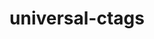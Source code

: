 ---
title: "universal-ctags"
layout: cache
categories: [package, develop]
meta: {"compilers": ["apple-clang@=16.0.0", "gcc@=10.5.0", "gcc@=13.3.0"], "num_specs": 6, "num_specs_by_stack": {"developer-tools-aarch64-linux-gnu": 2, "developer-tools-darwin": 2, "developer-tools-x86_64_v3-linux-gnu": 2, "root": 6}, "oss": ["centos7", "rhel8", "sequoia"], "platforms": ["darwin", "linux"], "stacks": ["developer-tools-aarch64-linux-gnu", "developer-tools-darwin", "developer-tools-x86_64_v3-linux-gnu", "root"], "targets": ["aarch64", "x86_64_v3"], "versions": ["6.1.20240505.0"]}
spec_details: [{"compiler": "apple-clang@=16.0.0", "hash": "446lzef7f63hpqvm7zjaxswcu3yx6pbs", "os": "sequoia", "platform": "darwin", "size": "-", "stacks": ["developer-tools-darwin", "root"], "target": "aarch64", "variants": ["build_system=autotools"], "versions": ["6.1.20240505.0"]}, {"compiler": "gcc@=13.3.0", "hash": "4tpkssnec3ee7sudf4rlu3q3yaed4bkd", "os": "rhel8", "platform": "linux", "size": "-", "stacks": ["developer-tools-aarch64-linux-gnu", "root"], "target": "aarch64", "variants": ["build_system=autotools"], "versions": ["6.1.20240505.0"]}, {"compiler": "apple-clang@=16.0.0", "hash": "jgopwt5agqvxw2xi5ae4k7ir62cvf66z", "os": "sequoia", "platform": "darwin", "size": "-", "stacks": ["developer-tools-darwin", "root"], "target": "aarch64", "variants": ["build_system=autotools"], "versions": ["6.1.20240505.0"]}, {"compiler": "gcc@=10.5.0", "hash": "o7egeuggvbltnaqoqd77bdutg6ipftpi", "os": "centos7", "platform": "linux", "size": "-", "stacks": ["developer-tools-x86_64_v3-linux-gnu", "root"], "target": "x86_64_v3", "variants": ["build_system=autotools"], "versions": ["6.1.20240505.0"]}, {"compiler": "gcc@=10.5.0", "hash": "rmjdrk4eshdl6nft27jikcnaxkqzjjax", "os": "centos7", "platform": "linux", "size": "-", "stacks": ["developer-tools-x86_64_v3-linux-gnu", "root"], "target": "x86_64_v3", "variants": ["build_system=autotools"], "versions": ["6.1.20240505.0"]}, {"compiler": "gcc@=13.3.0", "hash": "ynoyqs42dn7f57kevclxc6pvmurlwrwe", "os": "rhel8", "platform": "linux", "size": "-", "stacks": ["developer-tools-aarch64-linux-gnu", "root"], "target": "aarch64", "variants": ["build_system=autotools"], "versions": ["6.1.20240505.0"]}]
---